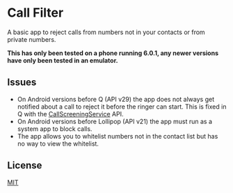 # Call Filter

A basic app to reject calls from numbers not in your contacts or from private numbers.

**This has only been tested on a phone running 6.0.1, any newer versions have only been tested in an emulator.**


## Issues

 * On Android versions before Q (API v29) the app does not always get notified about a call to reject it before the ringer can start.  This is fixed in Q with the [CallScreeningService](https://developer.android.com/reference/android/telecom/CallScreeningService.html) API.
 * On Android versions before Lollipop (API v21) the app must run as a system app to block calls.
 * The app allows you to whitelist numbers not in the contact list but has no way to view the whitelist.


## License

[MIT](https://opensource.org/licenses/MIT)
